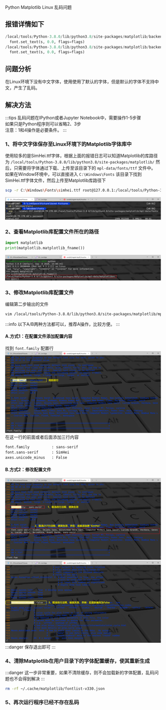 Python Matplotlib Linux 乱码问题
<a name="p66UE"></a>
## 报错详情如下
```python
/local/tools/Python-3.8.0/lib/python3.8/site-packages/matplotlib/backends/backend_agg.py:238: RuntimeWarning: Glyph 26124 missing from current font.
  font.set_text(s, 0.0, flags=flags)
/local/tools/Python-3.8.0/lib/python3.8/site-packages/matplotlib/backends/backend_agg.py:238: RuntimeWarning: Glyph 26080 missing from current font.
  font.set_text(s, 0.0, flags=flags)
```
<a name="3pUNy"></a>
## 问题分析
在Linux环境下没有中文字体，使用使用了默认的字体，但是默认的字体不支持中文，产生了乱码。
<a name="qKUlJ"></a>
## 解决方法
:::tips
乱码问题在IPython或者Jupyter Notebook中，需要操作1-5步骤<br />如果只是Python程序则可以省略2、3步<br />注意：1和4操作是必要条件。
:::
<a name="9MdXa"></a>
### 1、将中文字体保存至Linux环境下的Matplotlib字体库中
使用较多的是SimHei.ttf字体，根据上面的报错日志可以知道Matplotlib的库路径为 `/local/tools/Python-3.8.0/lib/python3.8/site-packages/matplotlib/` 然后，只需要将字体通过下载、上传至该目录下的 `mpl-data/fonts/ttf` 文件中。<br />如果在Window环境中，可以直接进入 `C:\Windows\Fonts` 该目录下找到SimHei.ttf字体文件，然后上传至Matplotlib库路径下
```bash
scp -r C:\Windows\Fonts\simhei.ttf root@127.0.0.1:/local/tools/Python-3.8.0/lib/python3.8/site-packages/matplotlib/mpl-data/fonts/ttf
```
![image.png](./img/1604479565916-f3c3745d-064b-4284-80ba-d2bbd1ecbd4b.png)
<a name="WmgzB"></a>
### 2、查看Matplotlib库配置文件所在的路径
```python
import matplotlib
print(matplotlib.matplotlib_fname())
```
![image.png](./img/1604479833966-2b92a4c9-90e0-4b18-a1dc-97d6177040ff.png)
<a name="E5kHq"></a>
### 3、修改Matplotlib库配置文件
编辑第二步输出的文件
```bash
vim /local/tools/Python-3.8.0/lib/python3.8/site-packages/matplotlib/mpl-data/matplotlibrc
```
:::info
以下A/B两种方法都可以，推荐A操作，比较方便。
:::
<a name="EeqkM"></a>
#### A.方式1：在配置文件添加配置内容
找到 `font.family` 配置行<br />![image.png](./img/1604480384798-cbab5418-a758-417a-adc0-cd854232345d.png)<br />在这一行的前面或者后面添加三行内容
```bash
font.family			 : sans-serif
font.sans-serif		 : SimHei
axes.unicode_minus   : False
```
<a name="Djhbl"></a>
#### B.方式2：修改配置文件
![image.png](./img/1604480094359-15d4f8ec-8b88-402d-8a84-e8bd193bcf1f.png)<br />![image.png](./img/1604480156760-50c6f885-3854-4d3d-8a01-2fcc1bcd5b6b.png)
:::danger
保存退出即可
:::
<a name="L5xeM"></a>
### 4、清除Matplotlib在用户目录下的字体配置缓存，使其重新生成
:::danger
这一步非常重要，如果不清除缓存，则不会加载新的字体配置，乱码问题也不会得到解决
:::
```bash
rm -rf ~/.cache/matplotlib/fontlist-v330.json
```
<a name="v4AM0"></a>
### 5、再次运行程序已经不存在乱码
